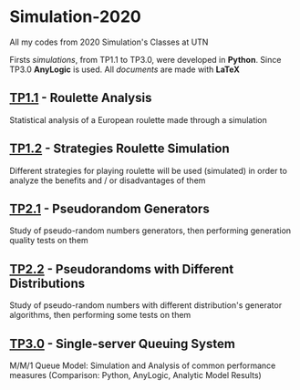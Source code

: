 # Simulation-2020
All my codes from 2020 Simulation's Classes at UTN

Firsts _simulations_, from TP1.1 to TP3.0, were developed in **Python**. Since TP3.0 **AnyLogic** is used. All _documents_ are made with **LaTeX**

## [TP1.1] - Roulette Analysis
Statistical analysis of a European roulette made through a simulation

## [TP1.2] - Strategies Roulette Simulation
Different strategies for playing roulette will be used (simulated) in order to analyze the benefits and / or disadvantages of them

## [TP2.1] - Pseudorandom Generators
Study of pseudo-random numbers generators, then performing generation quality tests on them

## [TP2.2] - Pseudorandoms with Different Distributions
Study of pseudo-random numbers with different distribution's generator algorithms, then performing some tests on them

## [TP3.0] - Single-server Queuing System
M/M/1 Queue Model: Simulation and Analysis of common performance measures (Comparison: Python, AnyLogic, Analytic Model Results)

[TP1.1]: ./TP1.1&#32;-&#32;Roulette&#32;Analysis
[TP1.2]: ./TP1.2&#32;-&#32;Roulette&#32;Strategies
[TP2.1]: ./TP2.1&#32;-&#32;Pseudorandom&#32;Generators
[TP2.2]: ./TP2.2&#32;-&#32;Pseudorandoms&#32;with&#32;Different&#32;Distributions
[TP3.0]: ./TP3.0&#32;-&#32;Single-server&#32;Queuing&#32;System
